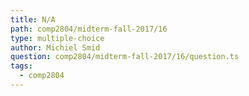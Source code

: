 ```yaml
---
title: N/A
path: comp2804/midterm-fall-2017/16
type: multiple-choice
author: Michiel Smid
question: comp2804/midterm-fall-2017/16/question.ts
tags:
  - comp2804
---
```


